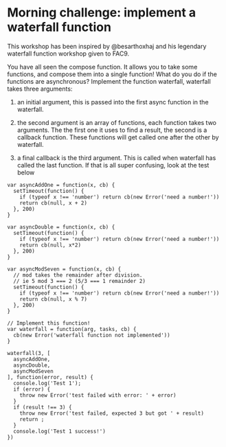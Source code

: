# Morning challenge: implement a waterfall function
This workshop has been inspired by @besarthoxhaj and his legendary waterfall function workshop given to FAC9.

You have all seen the compose function. It allows you to take some functions,
and compose them into a single function! What do you do if the functions are
asynchronous? Implement the function waterfall, waterfall takes three arguments:
<br>

1. an initial argument, this is passed into the first async function in the waterfall.

2. the second argument is an array of functions, each function takes two arguments. The the first one it uses to find a result, the second is a callback function. These functions will get called one after the other by waterfall.<br>

3. a final callback is the third argument. This is called when waterfall has called the last function. If that is all super confusing, look at the test below

```
var asyncAddOne = function(x, cb) {
  setTimeout(function() {
    if (typeof x !== 'number') return cb(new Error('need a number!'))
    return cb(null, x + 2)
  }, 200)
}

var asyncDouble = function(x, cb) {
  setTimeout(function() {
    if (typeof x !== 'number') return cb(new Error('need a number!'))
    return cb(null, x*2)
  }, 200)
}

var asyncModSeven = function(x, cb) {
  // mod takes the remainder after division.
  // ie 5 mod 3 === 2 (5/3 === 1 remainder 2)
  setTimeout(function() {
    if (typeof x !== 'number') return cb(new Error('need a number!'))
    return cb(null, x % 7)
  }, 200)
}

// Implement this function!
var waterfall = function(arg, tasks, cb) {
  cb(new Error('waterfall function not implemented'))
}

waterfall(3, [
  asyncAddOne,
  asyncDouble,
  asyncModSeven
], function(error, result) {
  console.log('Test 1');
  if (error) {
    throw new Error('test failed with error: ' + error)
  }
  if (result !== 3) {
    throw new Error('test failed, expected 3 but got ' + result)
    return ;
  }
  console.log('Test 1 success!')
})
```
